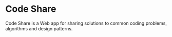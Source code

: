 # Code Share

Code Share is a Web app for sharing solutions to common coding problems, algorithms and design patterns.
